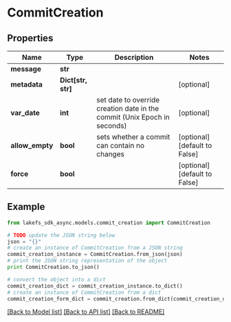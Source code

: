 # CommitCreation


## Properties

Name | Type | Description | Notes
------------ | ------------- | ------------- | -------------
**message** | **str** |  | 
**metadata** | **Dict[str, str]** |  | [optional] 
**var_date** | **int** | set date to override creation date in the commit (Unix Epoch in seconds) | [optional] 
**allow_empty** | **bool** | sets whether a commit can contain no changes | [optional] [default to False]
**force** | **bool** |  | [optional] [default to False]

## Example

```python
from lakefs_sdk_async.models.commit_creation import CommitCreation

# TODO update the JSON string below
json = "{}"
# create an instance of CommitCreation from a JSON string
commit_creation_instance = CommitCreation.from_json(json)
# print the JSON string representation of the object
print CommitCreation.to_json()

# convert the object into a dict
commit_creation_dict = commit_creation_instance.to_dict()
# create an instance of CommitCreation from a dict
commit_creation_form_dict = commit_creation.from_dict(commit_creation_dict)
```
[[Back to Model list]](../README.md#documentation-for-models) [[Back to API list]](../README.md#documentation-for-api-endpoints) [[Back to README]](../README.md)


